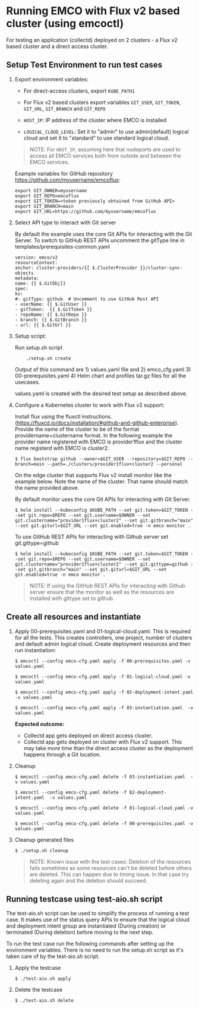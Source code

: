 [//]: # "SPDX-License-Identifier: Apache-2.0"
[//]: # "Copyright (c) 2022 Intel Corporation"

# Running EMCO with Flux v2 based cluster (using emcoctl)

For testing an application (collectd) deployed on 2 clusters - a Flux v2 based cluster and a direct access cluster.

## Setup Test Environment to run test cases

1. Export environment variables:

    - For direct-access clusters, export `KUBE_PATH1`

    - For Flux v2 based clusters export variables `GIT_USER`, `GIT_TOKEN`, `GIT_URL`, `GIT_BRANCH` and `GIT_REPO`

    - `HOST_IP`: IP address of the cluster where EMCO is installed

    - `LOGICAL_CLOUD_LEVEL`: Set it to "admin" to use admin(default) logical cloud and set it to "standard" to use standard logical cloud.

    > NOTE: For `HOST_IP`, assuming here that nodeports are used to access all EMCO services both from outside and between the EMCO services.

    Example variables for GitHub repository https://github.com/myusername/emcoflux:

    ```
    export GIT_OWNER=myusername
    export GIT_REPO=emcoflux
    export GIT_TOKEN=<token previously obtained from GitHub API>
    export GIT_BRANCH=main
    export GIT_URL=https://github.com/myusername/emcoflux
    ```
2. Select API type to interact with Git server

    By default the example uses the core Git APIs for interacting with the Git Server. To switch to GitHub REST APIs uncomment the gitType line in templates/prerequisites-common.yaml

    ```
    version: emco/v2
    resourceContext:
    anchor: cluster-providers/{{ $.ClusterProvider }}/cluster-sync-objects
    metadata:
    name: {{ $.GitObj}}
    spec:
    kv:
    #- gitType: github  # Uncomment to use GitHub Rest API
    - userName: {{ $.GitUser }}
    - gitToken:  {{ $.GitToken }}
    - repoName: {{ $.GitRepo }}
    - branch: {{ $.GitBranch }}
    - url: {{ $.GitUrl }}
    ```

3. Setup script:

    Run setup.sh script

    ```
        ./setup.sh create
    ```

    Output of this command are 1) values.yaml file and  2) emco_cfg.yaml 3) 00-prerequisites.yaml  4) Helm chart and profiles tar.gz files for all the usecases.

    values.yaml is created with the desired test setup as described above.


4. Configure a Kubernetes cluster to work with Flux v2 support:

    Install flux using the fluxctl instructions. (https://fluxcd.io/docs/installation/#github-and-github-enterprise). Provide the name of the cluster to be of the format providername+clustername format. In the following example the provider name registered with EMCO is provider1flux and the cluster name registerd with EMCO is cluster2.

    ```
    $ flux bootstrap github --owner=$GIT_USER --repository=$GIT_REPO --branch=main --path=./clusters/provider1flux+cluster2 --personal
    ```

    On the edge cluster that supports Flux v2 install monitor like the example below. Note the name of the cluster. That name should match the name provided above.

    By default monitor uses the core Git APIs for interacting with Git Server.
    ```
    $ helm install --kubeconfig $KUBE_PATH --set git.token=$GIT_TOKEN --set git.repo=$REPO --set git.username=$OWNER --set git.clustername="provider1flux+cluster2" --set git.gitbranch="main" --set git.giturl=$GIT_URL --set git.enabled=true -n emco monitor .
    ```
    To use GitHub REST APIs for interacting with Github server set git.gittype=github
    ```
    $ helm install --kubeconfig $KUBE_PATH --set git.token=$GIT_TOKEN --set git.repo=$REPO --set git.username=$OWNER --set git.clustername="provider1flux+cluster2" --set git.gittype=github --set git.gitbranch="main" --set git.giturl=$GIT_URL --set git.enabled=true -n emco monitor .
    ```
    > NOTE: If using the GitHub REST APIs for interacting with Github server ensure that the monitor as well as the resources are installed with gittype set to github.

## Create all resources and instantiate

1. Apply 00-prerequisites.yaml and 01-logical-cloud.yaml. This is required for all the tests. This creates controllers, one project, number of  clusters and default admin logical cloud. Create deployment resources and then run instantiation:

    ```
    $ emcoctl --config emco-cfg.yaml apply -f 00-prerequisites.yaml -v values.yaml
    ```
    ```
    $ emcoctl --config emco-cfg.yaml apply -f 01-logical-cloud.yaml -v values.yaml
    ```
    ```
    $ emcoctl --config emco-cfg.yaml apply -f 02-deployment-intent.yaml  -v values.yaml
    ```
    ```
    $ emcoctl --config emco-cfg.yaml apply -f 03-instantiation.yaml  -v values.yaml
    ```

    **Expected outcome:**
    * Collectd app gets deployed on direct access cluster.
    * Collectd app gets deployed on cluster with Flux v2 support. This may take more time than the direct access cluster as the deployment happens through a Git location.

2. Cleanup

    ```
    $ emcoctl --config emco-cfg.yaml delete -f 03-instantiation.yaml  -v values.yaml
    ```
    ```
    $ emcoctl --config emco-cfg.yaml delete -f 02-deployment-intent.yaml  -v values.yaml
    ```
    ```
    $ emcoctl --config emco-cfg.yaml delete -f 01-logical-cloud.yaml -v values.yaml
    ```
    ```
    $ emcoctl --config emco-cfg.yaml delete -f 00-prerequisites.yaml -v values.yaml
    ```

3. Cleanup generated files

    ```
    $ ./setup.sh cleanup
    ```

    > NOTE: Known issue with the test cases: Deletion of the resources fails sometimes as some resources can't be deleted before others are deleted. This can happen due to timing issue. In that case try deleting again and the deletion should succeed.

## Running testcase using test-aio.sh script
The test-aio.sh script can be used to simplify the process of running a test case. It makes use of the status query APIs to ensure that the logical cloud and deployment intent group are instantiated (During creation) or terminated (During deletion) before moving to the next step.

To run the test case run the following commands after setting up the environment variables. There is no need to run the setup.sh script as it's taken care of by the test-aio.sh script.

1. Apply the testcase

    ```
    $ ./test-aio.sh apply
    ```
2. Delete the testcase

    ```
    $ ./test-aio.sh delete